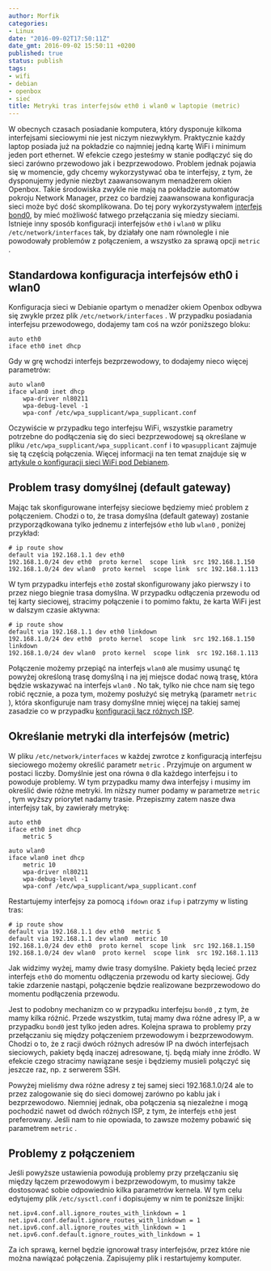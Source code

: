 ```yaml
---
author: Morfik
categories:
- Linux
date: "2016-09-02T17:50:11Z"
date_gmt: 2016-09-02 15:50:11 +0200
published: true
status: publish
tags:
- wifi
- debian
- openbox
- sieć
title: Metryki tras interfejsów eth0 i wlan0 w laptopie (metric)
---
```


W obecnych czasach posiadanie komputera, który dysponuje kilkoma interfejsami sieciowymi nie jest
niczym niezwykłym. Praktycznie każdy laptop posiada już na pokładzie co najmniej jedną kartę WiFi i
minimum jeden port ethernet. W efekcie czego jesteśmy w stanie podłączyć się do sieci zarówno
przewodowo jak i bezprzewodowo. Problem jednak pojawia się w momencie, gdy chcemy wykorzystywać oba
te interfejsy, z tym, że dysponujemy jedynie niezbyt zaawansowanym menadżerem okien Openbox. Takie
środowiska zwykle nie mają na pokładzie automatów pokroju Network Manager, przez co bardziej
zaawansowana konfiguracja sieci może być dość skomplikowana. Do tej pory wykorzystywałem [interfejs
bond0](/post/konfiguracja-interfejsow-bond-bonding/), by mieć możliwość łatwego
przełączania się miedzy sieciami. Istnieje inny sposób konfiguracji interfejsów `eth0` i `wlan0` w
pliku `/etc/network/interfaces` tak, by działały one nam równolegle i nie powodowały problemów z
połączeniem, a wszystko za sprawą opcji `metric` .

<!--more-->
## Standardowa konfiguracja interfejsów eth0 i wlan0

Konfiguracja sieci w Debianie opartym o menadżer okiem Openbox odbywa się zwykle przez plik
`/etc/network/interfaces` . W przypadku posiadania interfejsu przewodowego, dodajemy tam coś na wzór
poniższego bloku:

    auto eth0
    iface eth0 inet dhcp

Gdy w grę wchodzi interfejs bezprzewodowy, to dodajemy nieco więcej parametrów:

    auto wlan0
    iface wlan0 inet dhcp
        wpa-driver nl80211
        wpa-debug-level -1
        wpa-conf /etc/wpa_supplicant/wpa_supplicant.conf

Oczywiście w przypadku tego interfejsu WiFi, wszystkie parametry potrzebne do podłączenia się do
sieci bezprzewodowej są określane w pliku `/etc/wpa_supplicant/wpa_supplicant.conf` i to
`wpasupplicant` zajmuje się tą częścią połączenia. Więcej informacji na ten temat znajduje się w
[artykule o konfiguracji sieci WiFi pod
Debianem](/post/konfiguracja-polaczenia-wifi-pod-debianem/).

## Problem trasy domyślnej (default gateway)

Mając tak skonfigurowane interfejsy sieciowe będziemy mieć problem z połączeniem. Chodzi o to, że
trasa domyślna (default gateway) zostanie przyporządkowana tylko jednemu z interfejsów `eth0` lub
`wlan0` , poniżej przykład:

    # ip route show
    default via 192.168.1.1 dev eth0
    192.168.1.0/24 dev eth0  proto kernel  scope link  src 192.168.1.150
    192.168.1.0/24 dev wlan0  proto kernel  scope link  src 192.168.1.113

W tym przypadku interfejs `eth0` został skonfigurowany jako pierwszy i to przez niego biegnie trasa
domyślna. W przypadku odłączenia przewodu od tej karty sieciowej, stracimy połączenie i to pomimo
faktu, że karta WiFi jest w dalszym czasie aktywna:

    # ip route show
    default via 192.168.1.1 dev eth0 linkdown
    192.168.1.0/24 dev eth0  proto kernel  scope link  src 192.168.1.150 linkdown
    192.168.1.0/24 dev wlan0  proto kernel  scope link  src 192.168.1.113

Połączenie możemy przepiąć na interfejs `wlan0` ale musimy usunąć tę powyżej określoną trasę
domyślną i na jej miejsce dodać nową trasę, która będzie wskazywać na interfejs `wlan0` . No tak,
tylko nie chce nam się tego robić ręcznie, a poza tym, możemy posłużyć się metryką (parametr
`metric` ), która skonfiguruje nam trasy domyślne mniej więcej na takiej samej zasadzie co w
przypadku [konfiguracji łącz różnych
ISP](/post/rownowazenie-ruchu-lacz-kilku-isp-load-balancing/).

## Określanie metryki dla interfejsów (metric)

W pliku `/etc/network/interfaces` w każdej zwrotce z konfiguracją interfejsu sieciowego możemy
określić parametr `metric` . Przyjmuje on argument w postaci liczby. Domyślnie jest ona równa `0`
dla każdego interfejsu i to powoduje problemy. W tym przypadku mamy dwa interfejsy i musimy im
określić dwie różne metryki. Im niższy numer podamy w parametrze `metric` , tym wyższy priorytet
nadamy trasie. Przepiszmy zatem nasze dwa interfejsy tak, by zawierały metrykę:

    auto eth0
    iface eth0 inet dhcp
        metric 5

    auto wlan0
    iface wlan0 inet dhcp
        metric 10
        wpa-driver nl80211
        wpa-debug-level -1
        wpa-conf /etc/wpa_supplicant/wpa_supplicant.conf

Restartujemy interfejsy za pomocą `ifdown` oraz `ifup` i patrzymy w listing tras:

    # ip route show
    default via 192.168.1.1 dev eth0  metric 5
    default via 192.168.1.1 dev wlan0  metric 10
    192.168.1.0/24 dev eth0  proto kernel  scope link  src 192.168.1.150
    192.168.1.0/24 dev wlan0  proto kernel  scope link  src 192.168.1.113

Jak widzimy wyżej, mamy dwie trasy domyślne. Pakiety będą lecieć przez interfejs `eth0` do momentu
odłączenia przewodu od karty sieciowej. Gdy takie zdarzenie nastąpi, połączenie będzie realizowane
bezprzewodowo do momentu podłączenia przewodu.

Jest to podobny mechanizm co w przypadku interfejsu `bond0` , z tym, że mamy kilka różnić. Przede
wszystkim, tutaj mamy dwa różne adresy IP, a w przypadku `bond0` jest tylko jeden adres. Kolejna
sprawa to problemy przy przełączaniu się między połączeniem przewodowym i bezprzewodowym. Chodzi o
to, że z racji dwóch różnych adresów IP na dwóch interfejsach sieciowych, pakiety będą inaczej
adresowane, tj. będą miały inne źródło. W efekcie czego stracimy nawiązane sesje i będziemy musieli
połączyć się jeszcze raz, np. z serwerem SSH.

Powyżej mieliśmy dwa różne adresy z tej samej sieci 192.168.1.0/24 ale to przez zalogowanie się do
sieci domowej zarówno po kablu jak i bezprzewodowo. Niemniej jednak, oba połączenia są niezależne i
mogą pochodzić nawet od dwóch różnych ISP, z tym, że interfejs `eth0` jest preferowany. Jeśli nam to
nie opowiada, to zawsze możemy pobawić się parametrem `metric` .

## Problemy z połączeniem

Jeśli powyższe ustawienia powodują problemy przy przełączaniu się między łączem przewodowym i
bezprzewodowym, to musimy także dostosować sobie odpowiednio kilka parametrów kernela. W tym celu
edytujemy plik `/etc/sysctl.conf` i dopisujemy w nim te poniższe linijki:

    net.ipv4.conf.all.ignore_routes_with_linkdown = 1
    net.ipv4.conf.default.ignore_routes_with_linkdown = 1
    net.ipv6.conf.all.ignore_routes_with_linkdown = 1
    net.ipv6.conf.default.ignore_routes_with_linkdown = 1

Za ich sprawą, kernel będzie ignorował trasy interfejsów, przez które nie można nawiązać połączenia.
Zapisujemy plik i restartujemy komputer.
